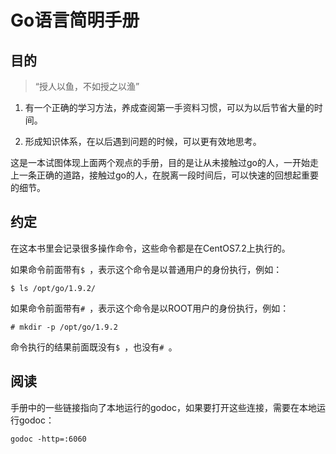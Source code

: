 <!-- toc -->
# Go语言简明手册

## 目的

>“授人以鱼，不如授之以渔”

1. 有一个正确的学习方法，养成查阅第一手资料习惯，可以为以后节省大量的时间。

2. 形成知识体系，在以后遇到问题的时候，可以更有效地思考。

这是一本试图体现上面两个观点的手册，目的是让从未接触过go的人，一开始走上一条正确的道路，接触过go的人，在脱离一段时间后，可以快速的回想起重要的细节。

## 约定

在这本书里会记录很多操作命令，这些命令都是在CentOS7.2上执行的。

如果命令前面带有`$ `，表示这个命令是以普通用户的身份执行，例如：

	$ ls /opt/go/1.9.2/

如果命令前面带有`# `，表示这个命令是以ROOT用户的身份执行，例如：

	# mkdir -p /opt/go/1.9.2

命令执行的结果前面既没有`$ `，也没有`# `。


## 阅读

手册中的一些链接指向了本地运行的godoc，如果要打开这些连接，需要在本地运行godoc：

	godoc -http=:6060
